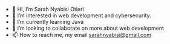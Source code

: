 - 👋 Hi, I’m Sarah Nyabisi Otieri
- 👀 I’m interested in web development and cybersecurity.
- 🌱 I’m currently learning Java
- 💞️ I’m looking to collaborate on more about web development
- 📫 How to reach me, my email sarahnyabisi@gmail.com

<!---
MsOtieri/MsOtieri is a ✨ special ✨ repository because its `README.md` (this file) appears on your GitHub profile.
You can click the Preview link to take a look at your changes.
--->

